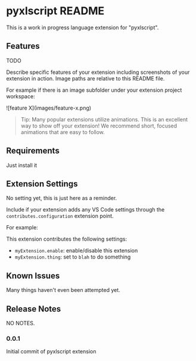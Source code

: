 # pyxlscript README

This is a work in progress language extension for "pyxlscript". 

## Features

TODO

Describe specific features of your extension including screenshots of your extension in action. Image paths are relative to this README file.

For example if there is an image subfolder under your extension project workspace:

\!\[feature X\]\(images/feature-x.png\)

> Tip: Many popular extensions utilize animations. This is an excellent way to show off your extension! We recommend short, focused animations that are easy to follow.

## Requirements

Just install it

## Extension Settings

No setting yet, this is just here as a reminder.

Include if your extension adds any VS Code settings through the `contributes.configuration` extension point.

For example:

This extension contributes the following settings:

* `myExtension.enable`: enable/disable this extension
* `myExtension.thing`: set to `blah` to do something

## Known Issues

Many things haven't even been attempted yet.

## Release Notes

NO NOTES.

### 0.0.1

Initial commit of pyxlscript extension


